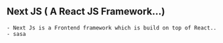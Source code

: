 ## Next JS ( A React JS Framework...)
    - Next Js is a Frontend framework which is build on top of React..
    - sasa